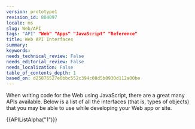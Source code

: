 ```yaml
---
version: prototype1
revision_id: 804097
locale: ms
slug: Web/API
tags: "API" "Web" "Apps" "JavaScript" "Reference"
title: Web API Interfaces
summary: 
keywords: 
needs_technical_review: False
needs_editorial_review: False
needs_localization: False
table_of_contents_depth: 1
based_on: d25876527e0bbc552c394c08d5b8930d112a00be
---
```

<p>When writing code for the Web using JavaScript, there are a great many APIs available. Below is a list of all the interfaces (that is, types of objects) that you may be able to use while developing your Web app or site.</p>

<div>{{APIListAlpha("1")}}</div>

